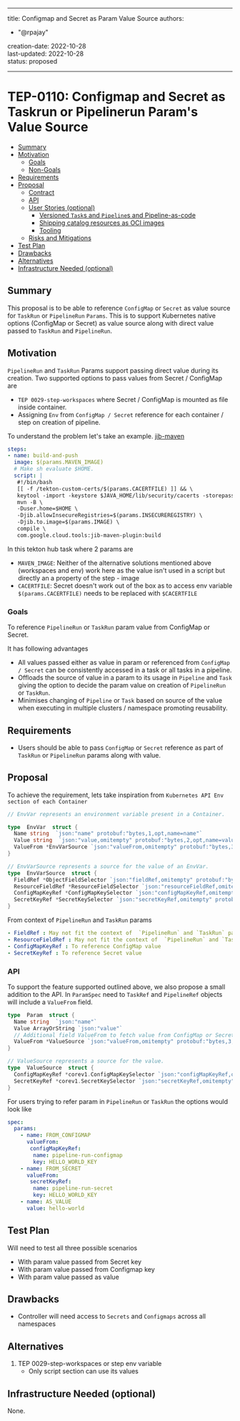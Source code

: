 
---
title: Configmap and Secret as Param Value Source
authors:
  - "@rpajay"
 
creation-date: 2022-10-28\
last-updated: 2022-10-28\
status: proposed

---
# TEP-0110: Configmap and Secret as Taskrun or Pipelinerun Param's Value Source

<!-- toc -->
- [Summary](#summary)
- [Motivation](#motivation)
  - [Goals](#goals)
  - [Non-Goals](#non-goals)
- [Requirements](#requirements)
- [Proposal](#proposal)
  - [Contract](#contract)
  - [API](#api)
  - [User Stories (optional)](#user-stories-optional)
    - [Versioned <code>Task</code>s and <code>Pipeline</code>s and Pipeline-as-code](#versioned-s-and-s-and-pipeline-as-code)
    - [Shipping catalog resources as OCI images](#shipping-catalog-resources-as-oci-images)
    - [Tooling](#tooling)
  - [Risks and Mitigations](#risks-and-mitigations)
- [Test Plan](#test-plan)
- [Drawbacks](#drawbacks)
- [Alternatives](#alternatives)
- [Infrastructure Needed (optional)](#infrastructure-needed-optional)
<!-- /toc -->

## Summary

This proposal is to be able to reference `ConfigMap` or `Secret` as value source for `TaskRun` or `PipelineRun` `Params`.
This is to support Kubernetes native options (ConfigMap or Secret) as value source along with direct value passed to `TaskRun` and `PipelineRun`.

## Motivation

`PipelineRun` and `TaskRun` Params support passing direct value during its creation. Two supported options to pass values from Secret / ConfigMap are
- `TEP 0029-step-workspaces`  where Secret / ConfigMap is mounted as file inside container.
- Assigning `Env` from `ConfigMap / Secret` reference for each container / step on creation of pipeline.

To understand the problem let's take an example. 
[jib-maven](https://github.com/tektoncd/catalog/blob/main/task/jib-maven/0.4/jib-maven.yaml)

```yaml
steps:
- name: build-and-push
  image: $(params.MAVEN_IMAGE)
  # Make sh evaluate $HOME.
  script: |
   #!/bin/bash
   [[ -f /tekton-custom-certs/$(params.CACERTFILE) ]] && \
   keytool -import -keystore $JAVA_HOME/lib/security/cacerts -storepass "changeit" -file /tekton-custom-certs/$(params.CACERTFILE) -noprompt
   mvn -B \
   -Duser.home=$HOME \
   -Djib.allowInsecureRegistries=$(params.INSECUREREGISTRY) \
   -Djib.to.image=$(params.IMAGE) \
   compile \
   com.google.cloud.tools:jib-maven-plugin:build
```

In this tekton hub task where 2 params are
- `MAVEN_IMAGE`: Neither of the alternative solutions mentioned above (workspaces and env) work here as the value isn't used in a script but directly an a property of the step - image
- `CACERTFILE`: Secret doesn't work out of the box as to access env variable `$(params.CACERTFILE)` needs to be replaced with `$CACERTFILE`

### Goals

To reference `PipelineRun` or `TaskRun` param value from ConfigMap or Secret. 

It has following advantages
- All values passed either as value in param or referenced from `ConfigMap / Secret` can be consistently accessed in a task or all tasks in a pipeline.
-  Offloads the source of value in a param to its usage in `Pipeline` and `Task`  giving the option to decide the param value on creation of `PipelineRun` or `TaskRun`.
- Minimises changing of `Pipeline` or `Task` based on source of the value when executing in multiple clusters / namespace promoting reusability.


## Requirements

- Users should be able to pass `ConfigMap` or `Secret` reference as part of `TaskRun` or `PipelineRun` params along with value.

## Proposal

To achieve the requirement, lets take inspiration from `Kubernetes API Env section of each Container`

```go
// EnvVar represents an environment variable present in a Container.

type  EnvVar  struct {
  Name string  `json:"name" protobuf:"bytes,1,opt,name=name"`
  Value string  `json:"value,omitempty" protobuf:"bytes,2,opt,name=value"`
  ValueFrom *EnvVarSource `json:"valueFrom,omitempty" protobuf:"bytes,3,opt,name=valueFrom"`
}

// EnvVarSource represents a source for the value of an EnvVar.
type  EnvVarSource  struct {
  FieldRef *ObjectFieldSelector `json:"fieldRef,omitempty" protobuf:"bytes,1,opt,name=fieldRef"`
  ResourceFieldRef *ResourceFieldSelector `json:"resourceFieldRef,omitempty" protobuf:"bytes,2,opt,name=resourceFieldRef"`
  ConfigMapKeyRef *ConfigMapKeySelector `json:"configMapKeyRef,omitempty" protobuf:"bytes,3,opt,name=configMapKeyRef"`
  SecretKeyRef *SecretKeySelector `json:"secretKeyRef,omitempty" protobuf:"bytes,4,opt,name=secretKeyRef"`
}

```

From context of `PipelineRun` and `TaskRun` params 
```yaml
- FieldRef : May not fit the context of  `PipelineRun` and `TaskRun` params as its used to reference field of the pod.
- ResourceFieldRef : May not fit the context of  `PipelineRun` and `TaskRun` params as its used to reference resource of the container.
- ConfigMapKeyRef : To reference ConfigMap value
- SecretKeyRef : To reference Secret value
```


### API

To support the feature supported outlined above, we also propose a small addition to the API. 
In `ParamSpec` need to `TaskRef` and `PipelineRef` objects will include a `ValueFrom` field.

```go
type  Param  struct {
  Name string  `json:"name"`
  Value ArrayOrString `json:"value"`
  // Additional field ValueFrom to fetch value from ConfigMap or Secret
  ValueFrom *ValueSource `json:"valueFrom,omitempty" protobuf:"bytes,3,opt,name=valueFrom"`
}

// ValueSource represents a source for the value.
type  ValueSource  struct {
  ConfigMapKeyRef *corev1.ConfigMapKeySelector `json:"configMapKeyRef,omitempty" protobuf:"bytes,3,opt,name=configMapKeyRef"`
  SecretKeyRef *corev1.SecretKeySelector `json:"secretKeyRef,omitempty" protobuf:"bytes,4,opt,name=secretKeyRef"`
}
```

For users trying to refer param in  `PipelineRun` or `TaskRun` the options would look like

```yaml
spec:
  params:
    - name: FROM_CONFIGMAP
      valueFrom:
       configMapKeyRef:
        name: pipeline-run-configmap
        key: HELLO_WORLD_KEY
    - name: FROM_SECRET
      valueFrom:
       secretKeyRef:
        name: pipeline-run-secret
        key: HELLO_WORLD_KEY
    - name: AS_VALUE
      value: hello-world 
```


## Test Plan

Will need to test all three possible scenarios
 - With param value passed from Secret key
 - With param value passed from Configmap key
 - With param value passed as value  

## Drawbacks

- Controller will need access to `Secrets` and `Configmaps` across all namespaces


## Alternatives

1. TEP 0029-step-workspaces or step env variable
   - Only script section can use its values


## Infrastructure Needed (optional)

None.
